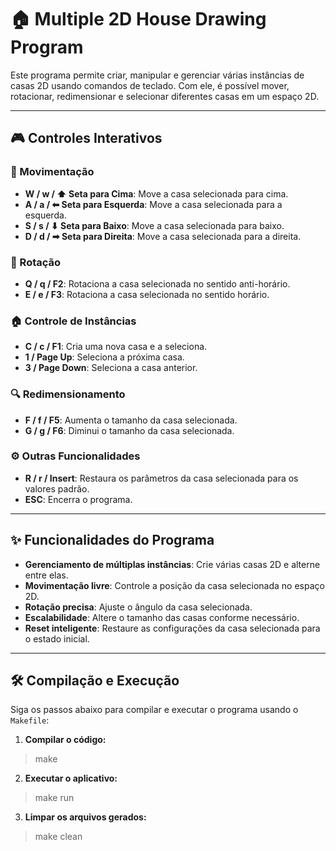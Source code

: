 # 🏠 Multiple 2D House Drawing Program

Este programa permite criar, manipular e gerenciar várias instâncias de casas 2D usando comandos de teclado. Com ele, é possível mover, rotacionar, redimensionar e selecionar diferentes casas em um espaço 2D.

---

## 🎮 Controles Interativos

### **🧭 Movimentação**
- **W / w / ⬆ Seta para Cima**: Move a casa selecionada para cima.
- **A / a / ⬅ Seta para Esquerda**: Move a casa selecionada para a esquerda.
- **S / s / ⬇ Seta para Baixo**: Move a casa selecionada para baixo.
- **D / d / ➡ Seta para Direita**: Move a casa selecionada para a direita.

### **🔄 Rotação**
- **Q / q / F2**: Rotaciona a casa selecionada no sentido anti-horário.
- **E / e / F3**: Rotaciona a casa selecionada no sentido horário.

### **🏠 Controle de Instâncias**
- **C / c / F1**: Cria uma nova casa e a seleciona.
- **1 / Page Up**: Seleciona a próxima casa.
- **3 / Page Down**: Seleciona a casa anterior.

### **🔍 Redimensionamento**
- **F / f / F5**: Aumenta o tamanho da casa selecionada.
- **G / g / F6**: Diminui o tamanho da casa selecionada.

### **⚙️ Outras Funcionalidades**
- **R / r / Insert**: Restaura os parâmetros da casa selecionada para os valores padrão.
- **ESC**: Encerra o programa.

---

## ✨ Funcionalidades do Programa

- **Gerenciamento de múltiplas instâncias**: Crie várias casas 2D e alterne entre elas.
- **Movimentação livre**: Controle a posição da casa selecionada no espaço 2D.
- **Rotação precisa**: Ajuste o ângulo da casa selecionada.
- **Escalabilidade**: Altere o tamanho das casas conforme necessário.
- **Reset inteligente**: Restaure as configurações da casa selecionada para o estado inicial.

---

## 🛠️ Compilação e Execução

Siga os passos abaixo para compilar e executar o programa usando o `Makefile`:

1. **Compilar o código:**
> make

2. **Executar o aplicativo:**
> make run

3. **Limpar os arquivos gerados:**
> make clean
